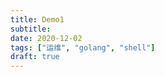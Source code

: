 ```yaml
---
title: Demo1
subtitle:
date: 2020-12-02
tags: ["运维", "golang", "shell"]
draft: true
---
```




<!--more-->


